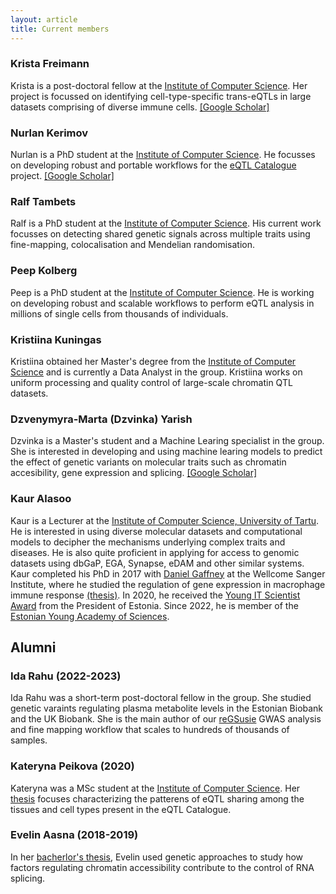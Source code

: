 ```yaml
---
layout: article
title: Current members
---
```

### Krista Freimann
Krista is a post-doctoral fellow at the [Institute of Computer Science](https://www.cs.ut.ee/en). Her project is focussed on identifying cell-type-specific trans-eQTLs in large datasets comprising of diverse immune cells. [[Google Scholar]](https://scholar.google.com/citations?user=mlgsUKUAAAAJ&hl=en&oi=ao)

### Nurlan Kerimov
Nurlan is a PhD student at the [Institute of Computer Science](https://www.cs.ut.ee/en). He focusses on developing robust and portable workflows for the [eQTL Catalogue](https://www.ebi.ac.uk/eqtl/) project. 
[[Google Scholar]](https://scholar.google.com/citations?user=PYwQcC8AAAAJ)

### Ralf Tambets
Ralf is a PhD student at the [Institute of Computer Science](https://www.cs.ut.ee/en). His current work focusses on detecting shared genetic signals across multiple traits using fine-mapping, colocalisation and Mendelian randomisation.

### Peep Kolberg
Peep is a PhD student at the [Institute of Computer Science](https://www.cs.ut.ee/en). He is working on developing robust and scalable workflows to perform eQTL analysis in millions of single cells from thousands of individuals.

### Kristiina Kuningas
Kristiina obtained her Master's degree from the [Institute of Computer Science](https://www.cs.ut.ee/en) and is currently a Data Analyst in the group. Kristiina works on uniform processing and quality control of large-scale chromatin QTL datasets. 

### Dzvenymyra-Marta (Dzvinka) Yarish
Dzvinka is a Master's student and a Machine Learing specialist in the group. She is interested in developing and using machine learing models to predict the effect of genetic variants on molecular traits such as chromatin accesibility, gene expression and splicing. [[Google Scholar]](https://scholar.google.com/citations?user=nAZnSFgAAAAJ&hl=en&oi=ao)


### Kaur Alasoo
Kaur is a Lecturer at the [Institute of Computer Science, University of Tartu](https://www.cs.ut.ee/en). He is interested in using diverse molecular datasets and computational models to decipher the mechanisms underlying complex traits and diseases. He is also quite proficient in applying for access to genomic datasets using dbGaP, EGA, Synapse, eDAM and other similar systems. Kaur completed his PhD in 2017 with [Daniel Gaffney](https://www.sanger.ac.uk/science/groups/gaffney-group) at the Wellcome Sanger Institute, where he studied the regulation of gene expression in macrophage immune response [(thesis)](https://www.repository.cam.ac.uk/handle/1810/263855). In 2020, he received the [Young IT Scientist Award](https://www.president.ee/et/vabariigi-president/institutsioonid/972-vabariigi-presidendi-kultuurirahastu/11698-noore-it-teadlase-eripreemia/layout-institution.html) from the President of Estonia. Since 2022, he is member of the [Estonian Young Academy of Sciences](https://www.akadeemia.ee/enta/).


## Alumni
### Ida Rahu (2022-2023)
Ida Rahu was a short-term post-doctoral fellow in the group. She studied genetic varaints regulating plasma metabolite levels in the Estonian Biobank and the UK Biobank. She is the main author of our [reGSusie](https://github.com/AlasooLab/reGSusie) GWAS analysis and fine mapping workflow that scales to hundreds of thousands of samples. 

### Kateryna Peikova (2020)
Kateryna was a MSc student at the [Institute of Computer Science](https://www.cs.ut.ee/en). Her [thesis](https://comserv.cs.ut.ee/ati_thesis/datasheet.php?id=70517&year=2020) focuses characterizing the patterens of eQTL sharing among the tissues and cell types present in the eQTL Catalogue. 

### Evelin Aasna (2018-2019)
In her [bacherlor's thesis](https://dspace.ut.ee/handle/10062/66518), Evelin used genetic approaches to study how factors regulating chromatin accessibility contribute to the control of RNA splicing.